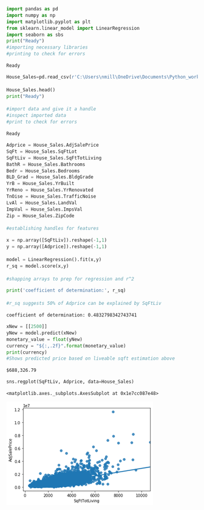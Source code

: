 ```python
import pandas as pd
import numpy as np
import matplotlib.pyplot as plt
from sklearn.linear_model import LinearRegression
import seaborn as sbs 
print("Ready")
#importing necessary libraries
#printing to check for errors
```

    Ready
    


```python
House_Sales=pd.read_csv(r'C:\Users\nmill\OneDrive\Documents\Python_work\house_sales_project.csv')

House_Sales.head()
print("Ready")

#import data and give it a handle
#inspect imported data
#print to check for errors
```

    Ready
    


```python
Adprice = House_Sales.AdjSalePrice
SqFt = House_Sales.SqFtLot
SqFtLiv = House_Sales.SqFtTotLiving
BathR = House_Sales.Bathrooms
Bedr = House_Sales.Bedrooms
BLD_Grad = House_Sales.BldgGrade
YrB = House_Sales.YrBuilt
YrReno = House_Sales.YrRenovated
TnOise = House_Sales.TrafficNoise
LvAl = House_Sales.LandVal
ImpVal = House_Sales.ImpsVal
Zip = House_Sales.ZipCode

#establishing handles for features 
```


```python
x = np.array([SqFtLiv]).reshape(-1,1)
y = np.array([Adprice]).reshape(-1,1)

model = LinearRegression().fit(x,y)
r_sq = model.score(x,y)

#shapping arrays to prep for regression and r^2
```


```python
print('coefficient of determination:', r_sq)

#r_sq suggests 50% of Adprice can be explained by SqFtLiv
```

    coefficient of determination: 0.4832798342743741
    


```python
xNew = [[2500]]
yNew = model.predict(xNew)
monetary_value = float(yNew)
currency = "${:,.2f}".format(monetary_value)
print(currency)
#Shows predicted price based on liveable sqft estimation above
```

    $688,326.79
    


```python
sns.regplot(SqFtLiv, Adprice, data=House_Sales)
```




    <matplotlib.axes._subplots.AxesSubplot at 0x1e7cc087e48>




![png](output_6_1.png)

